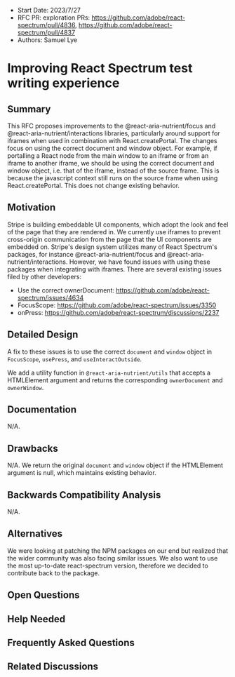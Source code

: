 <!-- Copyright 2020 Adobe. All rights reserved.
This file is licensed to you under the Apache License, Version 2.0 (the "License");
you may not use this file except in compliance with the License. You may obtain a copy
of the License at http://www.apache.org/licenses/LICENSE-2.0
Unless required by applicable law or agreed to in writing, software distributed under
the License is distributed on an "AS IS" BASIS, WITHOUT WARRANTIES OR REPRESENTATIONS
OF ANY KIND, either express or implied. See the License for the specific language
governing permissions and limitations under the License. -->

- Start Date: 2023/7/27
- RFC PR: exploration PRs: https://github.com/adobe/react-spectrum/pull/4836, https://github.com/adobe/react-spectrum/pull/4837
- Authors: Samuel Lye

# Improving React Spectrum test writing experience

## Summary

This RFC proposes improvements to the @react-aria-nutrient/focus and @react-aria-nutrient/interactions libraries, particularly around support for iframes when used in combination with React.createPortal. The changes focus on using the correct document and window object. For example, if portalling a React node from the main window to an iframe or from an iframe to another iframe, we should be using the correct document and window object, i.e. that of the iframe, instead of the source frame. This is because the javascript context still runs on the source frame when using React.createPortal. This does not change existing behavior.

## Motivation

Stripe is building embeddable UI components, which adopt the look and feel of the page that they are rendered in. We currently use iframes to prevent cross-origin communication from the page that the UI components are embedded on. Stripe's design system utilizes many of React Spectrum's packages, for instance @react-aria-nutrient/focus and @react-aria-nutrient/interactions. However, we have found issues with using these packages when integrating with iframes. There are several existing issues filed by other developers:

- Use the correct ownerDocument: https://github.com/adobe/react-spectrum/issues/4634
- FocusScope: https://github.com/adobe/react-spectrum/issues/3350
- onPress: https://github.com/adobe/react-spectrum/discussions/2237

## Detailed Design

A fix to these issues is to use the correct `document` and `window` object in `FocusScope`, `usePress`, and `useInteractOutside`.

We add a utility function in `@react-aria-nutrient/utils` that accepts a HTMLElement argument and returns the corresponding `ownerDocument` and `ownerWindow`.

## Documentation

N/A.

## Drawbacks

N/A. We return the original `document` and `window` object if the HTMLElement argument is null, which maintains existing behavior.

## Backwards Compatibility Analysis

N/A.

## Alternatives

We were looking at patching the NPM packages on our end but realized that the wider community was also facing similar issues. We also want to use the most up-to-date react-spectrum version, therefore we decided to contribute back to the package.

## Open Questions

<!--
    This section is optional, but is suggested for a first draft.

    What parts of this proposal are you unclear about? What do you
    need to know before you can finalize this RFC?

    List the questions that you'd like reviewers to focus on. When
    you've received the answers and updated the design to reflect them,
    you can remove this section.
-->

## Help Needed

<!--
    This section is optional.

    Are you able to implement this RFC on your own? If not, what kind
    of help would you need from the team?
-->

## Frequently Asked Questions

<!--
    This section is optional but suggested.

    Try to anticipate points of clarification that might be needed by
    the people reviewing this RFC. Include those questions and answers
    in this section.
-->

## Related Discussions

<!--
    This section is optional but suggested.

    If there is an issue, pull request, or other URL that provides useful
    context for this proposal, please include those links here.
-->
